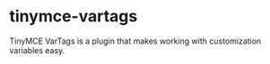 # tinymce-vartags
 TinyMCE VarTags is a plugin that makes working with customization variables easy.
